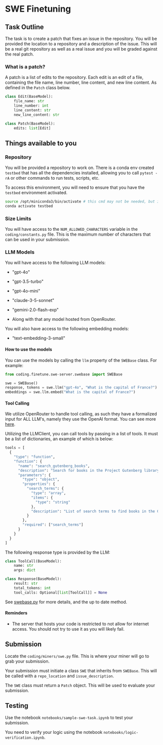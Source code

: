 # SWE Finetuning

## Task Outline

The task is to create a patch that fixes an issue in the repository. You will be provided the location to a repository and a description of the issue. This will be a real git repository as well as a real issue and you will be graded against the real patch. 

### What is a patch?

A patch is a list of edits to the repository. Each edit is an edit of a file, containing the file name, line number, line content, and new line content. As defined in the `Patch` class below.

```python
class Edit(BaseModel):
    file_name: str
    line_number: int
    line_content: str
    new_line_content: str

class Patch(BaseModel):
    edits: list[Edit]
```

## Things available to you

### Repository

You will be provided a repository to work on. There is a conda env created `testbed` that has all the dependencies installed, allowing you to call `pytest -rA` or other commands to run tests, scripts, etc. 

To access this environment, you will need to ensure that you have the `testbed` environment activated. 

```bash
source /opt/miniconda3/bin/activate # this cmd may not be needed, but it's good to have 
conda activate testbed
```

### Size Limits

You will have access to the `NUM_ALLOWED_CHARACTERS` variable in the `coding/constants.py` file. This is the maximum number of characters that can be used in your submission.

### LLM Models

You will have access to the following LLM models:

- "gpt-4o"
- "gpt-3.5-turbo"
- "gpt-4o-mini"
- "claude-3-5-sonnet"
- "gemini-2.0-flash-exp"

- Along with that any model hosted from OpenRouter.

You will also have access to the following embedding models:

- "text-embedding-3-small"

#### How to use the models

You can use the models by calling the `llm` property of the `SWEBase` class. For example:

```python
from coding.finetune.swe-server.swebase import SWEBase

swe = SWEBase()
response, tokens = swe.llm("gpt-4o", "What is the capital of France?")
embeddings = swe.llm.embed("What is the capital of France?")
```

#### Tool Calling

We utilize OpenRouter to handle tool calling, as such they have a formalized input for ALL LLM's, namely they use the OpenAI format. You can see more [here](https://openrouter.ai/docs/features/tool-calling).

Utilizing the LLMClient, you can call tools by passing in a list of tools. It must be a list of dictionaries, an example of which is below:

```python
tools = [
  {
    "type": "function",
    "function": {
      "name": "search_gutenberg_books",
      "description": "Search for books in the Project Gutenberg library based on specified search terms",
      "parameters": {
        "type": "object",
        "properties": {
          "search_terms": {
            "type": "array",
            "items": {
              "type": "string"
            },
            "description": "List of search terms to find books in the Gutenberg library (e.g. ['dickens', 'great'] to search for books by Dickens with 'great' in the title)"
          }
        },
        "required": ["search_terms"]
      }
    }
  }
]
```

The following response type is provided by the LLM:

```python
class ToolCall(BaseModel):
    name: str
    args: dict

class Response(BaseModel):
    result: str
    total_tokens: int
    tool_calls: Optional[list[ToolCall]] = None
```

See [swebase.py](../../coding/finetune/swe-server/swebase.py) for more details, and the up to date method.


#### Reminders

- The server that hosts your code is restricted to not allow for internet access. You should not try to use it as you will likely fail.

## Submission

Locate the `coding/miners/swe.py` file. This is where your miner will go to grab your submission.

Your submission must initiate a class `SWE` that inherits from `SWEBase`. This will be called with a `repo_location` and `issue_description`. 

The `SWE` class must return a `Patch` object. This will be used to evaluate your submission.

## Testing

Use the notebook `notebooks/sample-swe-task.ipynb` to test your submission.

You need to verify your logic using the notebook `notebooks/logic-verification.ipynb`. 
